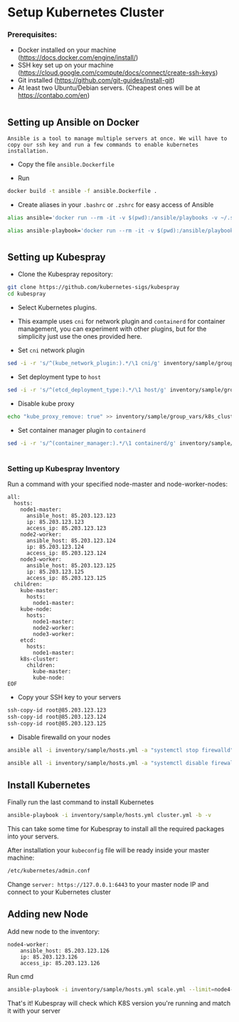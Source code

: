 # Setup Kubernetes Cluster


### Prerequisites:
- Docker installed on your machine (https://docs.docker.com/engine/install/)
- SSH key set up on your machine (https://cloud.google.com/compute/docs/connect/create-ssh-keys)
- Git installed (https://github.com/git-guides/install-git)
- At least two Ubuntu/Debian servers. (Cheapest ones will be at https://contabo.com/en)


#

## Setting up Ansible on Docker

    Ansible is a tool to manage multiple servers at once. We will have to copy our ssh key and run a few commands to enable kubernetes installation.
- Copy the file `ansible.Dockerfile`

- Run

 ```bash
 docker build -t ansible -f ansible.Dockerfile .
 ```

- Create aliases in your `.bashrc` or `.zshrc` for easy access of Ansible

```bash
alias ansible='docker run --rm -it -v $(pwd):/ansible/playbooks -v ~/.ssh:/root/.ssh --entrypoint=ansible ansible'
```

```bash
alias ansible-playbook='docker run --rm -it -v $(pwd):/ansible/playbooks -v ~/.ssh:/root/.ssh  ansible'
```

#

## Setting up Kubespray

- Clone the Kubespray repository:

```bash
git clone https://github.com/kubernetes-sigs/kubespray
cd kubespray
```

- Select Kubernetes plugins.
- This example uses `cni` for network plugin and `containerd` for container management, you can experiment with other plugins, but for the simplicity just use the ones provided here.

- Set `cni` network plugin
```bash
sed -i -r 's/^(kube_network_plugin:).*/\1 cni/g' inventory/sample/group_vars/k8s_cluster/k8s-cluster.yml
```

- Set deployment type to `host`

```bash
sed -i -r 's/^(etcd_deployment_type:).*/\1 host/g' inventory/sample/group_vars/etcd.yml
```

- Disable kube proxy

```bash
echo "kube_proxy_remove: true" >> inventory/sample/group_vars/k8s_cluster/k8s-cluster.yml
```

- Set container manager plugin to `containerd`

```bash
sed -i -r 's/^(container_manager:).*/\1 containerd/g' inventory/sample/group_vars/k8s_cluster/k8s-cluster.yml
```

#

### Setting up Kubespray Inventory

Run a command with your specified node-master and node-worker-nodes:

```cat << EOF > ./inventory/sample/hosts.yml
all:
  hosts:
    node1-master:
      ansible_host: 85.203.123.123
      ip: 85.203.123.123
      access_ip: 85.203.123.123
    node2-worker:
      ansible_host: 85.203.123.124
      ip: 85.203.123.124
      access_ip: 85.203.123.124
    node3-worker:
      ansible_host: 85.203.123.125
      ip: 85.203.123.125
      access_ip: 85.203.123.125
  children:
    kube-master:
      hosts:
        node1-master:
    kube-node:
      hosts:
        node1-master:
        node2-worker:
        node3-worker:
    etcd:
      hosts:
        node1-master:
    k8s-cluster:
      children:
        kube-master:
        kube-node:
EOF
```

- Copy your SSH key to your servers

```bash
ssh-copy-id root@85.203.123.123
ssh-copy-id root@85.203.123.124
ssh-copy-id root@85.203.123.125
```

- Disable firewalld on your nodes

```bash
ansible all -i inventory/sample/hosts.yml -a "systemctl stop firewalld" -b -v 
```

```bash
ansible all -i inventory/sample/hosts.yml -a "systemctl disable firewalld" -b -v 
```

## Install Kubernetes

Finally run the last command to install Kubernetes

```bash
ansible-playbook -i inventory/sample/hosts.yml cluster.yml -b -v
```

This can take some time for Kubespray to install all the required packages into your servers.

After installation your `kubeconfig` file will be ready inside your master machine:

```bash
/etc/kubernetes/admin.conf
```

Change `server: https://127.0.0.1:6443` to your master node IP and connect to your Kubernetes cluster


## Adding new Node

Add new node to the inventory:

```
node4-worker:
    ansible_host: 85.203.123.126
    ip: 85.203.123.126
    access_ip: 85.203.123.126
```

Run cmd

```bash
ansible-playbook -i inventory/sample/hosts.yml scale.yml --limit=node4-worker -u root -b -e ignore_assert_errors=yes
```

That's it! Kubespray will check which K8S version you're running and match it with your server